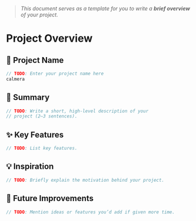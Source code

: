 > *This document serves as a template for you to write a **brief overview** of your project.*

# Project Overview

## 🎯 Project Name
``` c
// TODO: Enter your project name here
calmera
```

## 🚀 Summary
``` c
// TODO: Write a short, high-level description of your
// project (2–3 sentences).
```

## ✨ Key Features
``` c
// TODO: List key features.
```

## 💡 Inspiration
``` c
// TODO: Briefly explain the motivation behind your project.
```

## 📌 Future Improvements
``` c
// TODO: Mention ideas or features you’d add if given more time.
```
